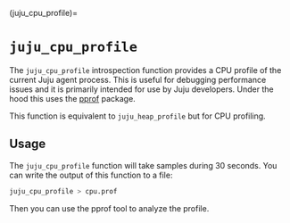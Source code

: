 (juju_cpu_profile)=
# `juju_cpu_profile`

The `juju_cpu_profile` introspection function provides a CPU profile of the 
current Juju agent process.  This is useful for debugging performance issues and 
it is primarily intended for use by Juju developers.
Under the hood this uses the [pprof](https://golang.org/pkg/net/http/pprof/) 
package.

This function is equivalent to `juju_heap_profile` but for CPU profiling.

## Usage

The `juju_cpu_profile` function will take samples during 30 seconds.
You can write the output of this function to a file:

```python
juju_cpu_profile > cpu.prof
```

Then you can use the pprof tool to analyze the profile.

